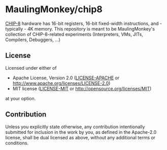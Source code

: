 # MaulingMonkey/chip8

[CHIP-8](https://en.wikipedia.org/wiki/CHIP-8) hardware has 16-bit registers, 16-bit fixed-width instructions, and - typically - 4K memory.
This repository is meant to be MaulingMonkey's collection of CHIP-8-related experiments (Interpreters, VMs, JITs, Compilers, Debuggers, ...)



<h2 name="license">License</h2>

Licensed under either of

* Apache License, Version 2.0 ([LICENSE-APACHE](LICENSE-APACHE) or <http://www.apache.org/licenses/LICENSE-2.0>)
* MIT license ([LICENSE-MIT](LICENSE-MIT) or <http://opensource.org/licenses/MIT>)

at your option.



<h2 name="contribution">Contribution</h2>

Unless you explicitly state otherwise, any contribution intentionally submitted
for inclusion in the work by you, as defined in the Apache-2.0 license, shall be
dual licensed as above, without any additional terms or conditions.
